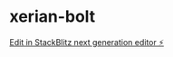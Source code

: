 # xerian-bolt

[Edit in StackBlitz next generation editor ⚡️](https://stackblitz.com/~/github.com/andrew-clark-dev/xerian-bolt)